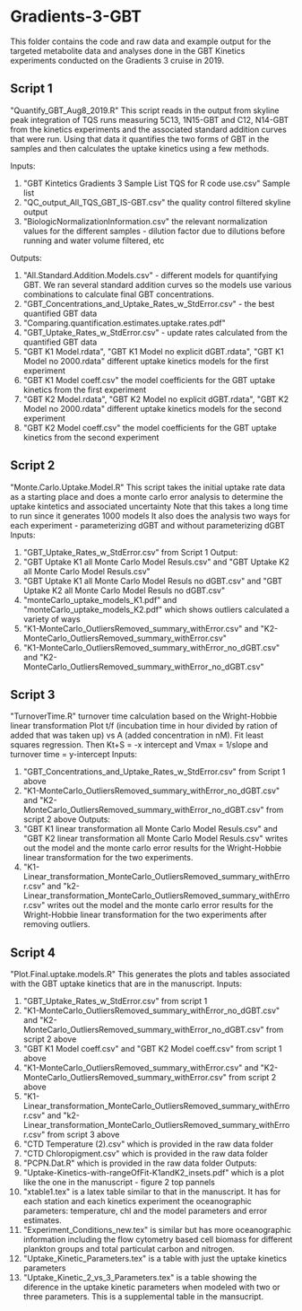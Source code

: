 # Gradients-3-GBT
This folder contains the code and raw data and example output for the targeted metabolite data and analyses done in the GBT Kinetics experiments conducted on the Gradients 3 cruise in 2019.

## Script 1
"Quantify_GBT_Aug8_2019.R"
This script reads in the output from skyline peak integration of TQS runs measuring 5C13, 1N15-GBT and C12, N14-GBT from the kinetics experiments and the associated standard addition curves that were run.
Using that data it quantifies the two forms of GBT in the samples and then calculates the uptake kinetics using a few methods. 

Inputs:
1) "GBT Kintetics Gradients 3 Sample List TQS for R code use.csv" Sample list
2) "QC_output_All_TQS_GBT_IS-GBT.csv" the quality control filtered skyline output
3) "BiologicNormalizationInformation.csv" the relevant normalization values for the different samples - dilution factor due to dilutions before running and water volume filtered, etc

Outputs:
1) "All.Standard.Addition.Models.csv" - different models for quantifying GBT. We ran several standard addition curves so the models use various combinations to calculate final GBT concentrations.
2) "GBT_Concentrations_and_Uptake_Rates_w_StdError.csv" - the best quantified GBT data
3) "Comparing.quantification.estimates.uptake.rates.pdf"
4) "GBT_Uptake_Rates_w_StdError.csv" - update rates calculated from the quantified GBT data
5) "GBT K1 Model.rdata", "GBT K1 Model no explicit dGBT.rdata", "GBT K1 Model no 2000.rdata" different uptake kinetics models for the first experiment
6) "GBT K1 Model coeff.csv" the model coefficients for the GBT uptake kinetics from the first experiment
7) "GBT K2 Model.rdata", "GBT K2 Model no explicit dGBT.rdata", "GBT K2 Model no 2000.rdata" different uptake kinetics models for the second experiment
8) "GBT K2 Model coeff.csv" the model coefficients for the GBT uptake kinetics from the second experiment

## Script 2
"Monte.Carlo.Uptake.Model.R"
This script takes the initial uptake rate data as a starting place and does a monte carlo error analysis to determine the uptake kintetics and associated uncertainty
Note that this takes a long time to run since it generates 1000 models
It also does the analysis two ways for each experiment - parameterizing dGBT and without parameterizing dGBT
Inputs:
1) "GBT_Uptake_Rates_w_StdError.csv"  from Script 1
Output:
1) "GBT Uptake K1 all Monte Carlo Model Resuls.csv" and "GBT Uptake K2 all Monte Carlo Model Resuls.csv"
2) "GBT Uptake K1 all Monte Carlo Model Resuls no dGBT.csv" and "GBT Uptake K2 all Monte Carlo Model Resuls no dGBT.csv"
3) "monteCarlo_uptake_models_K1.pdf" and "monteCarlo_uptake_models_K2.pdf"  which shows outliers calculated a variety of ways
4) "K1-MonteCarlo_OutliersRemoved_summary_withError.csv" and "K2-MonteCarlo_OutliersRemoved_summary_withError.csv"
5) "K1-MonteCarlo_OutliersRemoved_summary_withError_no_dGBT.csv" and "K2-MonteCarlo_OutliersRemoved_summary_withError_no_dGBT.csv"

## Script 3
"TurnoverTime.R"
turnover time calculation based on the Wright-Hobbie linear transformation
Plot t/f (incubation time in hour divided by ration of added that was taken up) vs A (added concentration in nM). 
Fit least squares regression. Then Kt+S = -x intercept and Vmax = 1/slope and turnover time = y-intercept
Inputs:
1) "GBT_Concentrations_and_Uptake_Rates_w_StdError.csv" from Script 1 above
2) "K1-MonteCarlo_OutliersRemoved_summary_withError_no_dGBT.csv" and "K2-MonteCarlo_OutliersRemoved_summary_withError_no_dGBT.csv" from script 2 above
Outputs:
1) "GBT K1 linear transformation all Monte Carlo Model Resuls.csv" and "GBT K2 linear transformation all Monte Carlo Model Resuls.csv" writes out the model and the monte carlo error results for the Wright-Hobbie linear transformation for the two experiments.
2) "K1-Linear_transformation_MonteCarlo_OutliersRemoved_summary_withError.csv" and "k2-Linear_transformation_MonteCarlo_OutliersRemoved_summary_withError.csv" writes out the model and the monte carlo error results for the Wright-Hobbie linear transformation for the two experiments after removing outliers.


## Script 4
"Plot.Final.uptake.models.R"
This generates the plots and tables associated with the GBT uptake kinetics that are in the manuscript.
Inputs:
1) "GBT_Uptake_Rates_w_StdError.csv"  from script 1
2) "K1-MonteCarlo_OutliersRemoved_summary_withError_no_dGBT.csv" and "K2-MonteCarlo_OutliersRemoved_summary_withError_no_dGBT.csv" from script 2 above
3) "GBT K1 Model coeff.csv" and "GBT K2 Model coeff.csv" from script 1 above
4) "K1-MonteCarlo_OutliersRemoved_summary_withError.csv" and "K2-MonteCarlo_OutliersRemoved_summary_withError.csv" from script 2 above
5) "K1-Linear_transformation_MonteCarlo_OutliersRemoved_summary_withError.csv" and "k2-Linear_transformation_MonteCarlo_OutliersRemoved_summary_withError.csv" from script 3 above
6) "CTD Temperature (2).csv" which is provided in the raw data folder
7) "CTD Chloropigment.csv" which is provided in the raw data folder
8) "PCPN.Dat.R" which is provided in the raw data folder
Outputs:
1) "Uptake-Kinetics-with-rangeOfFit-K1andK2_insets.pdf" which is a plot like the one in the manuscript - figure 2 top pannels
2) "xtable1.tex" is a latex table similar to that in the manuscript. It has for each station and each kinetics experiment the oceanographic parameters: temperature, chl and the model parameters and error estimates.
3) "Experiment_Conditions_new.tex" is similar but has more oceanographic information including the flow cytometry based cell biomass for different plankton groups and total particulat carbon and nitrogen.
4) "Uptake_Kinetic_Parameters.tex" is a table with just the uptake kinetics parameters
5) "Uptake_Kinetic_2_vs_3_Parameters.tex" is a table showing the diference in the uptake kinetic parameters when modeled with two or three parameters. This is a supplemental table in the mansucript.
